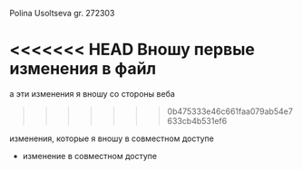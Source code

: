 Polina Usoltseva
gr. 272303

<<<<<<< HEAD
Вношу первые изменения в файл
=======
а эти изменения я вношу со стороны веба
>>>>>>> 0b475333e46c661faa079ab54e7633cb4b531ef6

изменения, которые я вношу в совместном доступе

+ изменение в совместном доступе